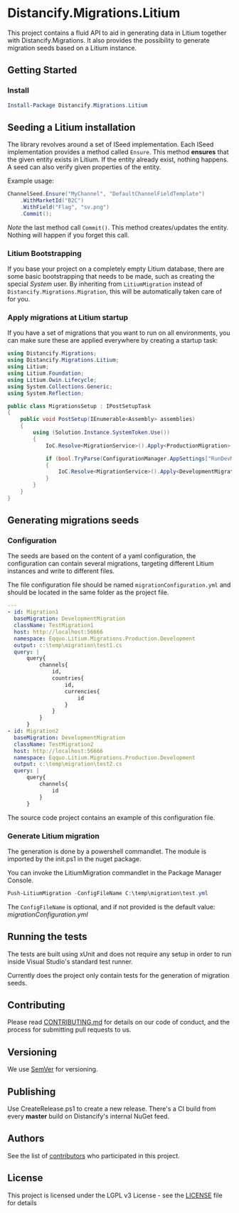 # Distancify.Migrations.Litium

This project contains a fluid API to aid in generating data in Litium together with Distancify.Migrations. It also provides the possibility to generate migration seeds based on a Litium instance.

## Getting Started

### Install

```powershell
Install-Package Distancify.Migrations.Litium
```

## Seeding a Litium installation

The library revolves around a set of ISeed implementation. Each ISeed implementation provides a method called `Ensure`. This method __ensures__ that the given entity exists in Litium. If the entity already exist, nothing happens. A seed can also verify given properties of the entity.

Example usage:

```csharp
ChannelSeed.Ensure("MyChannel", "DefaultChannelFieldTemplate")
	.WithMarketId("B2C")
	.WithField("Flag", "sv.png")
	.Commit();
```

_Note_ the last method call `Commit()`. This method creates/updates the entity. Nothing will happen if you forget this call.

### Litium Bootstrapping

If you base your project on a completely empty Litium database, there are some basic bootstrapping that
needs to be made, such as creating the special _System_ user. By inheriting from `LitiumMigration` instead
of `Distancify.Migrations.Migration`, this will be automatically taken care of for you.

### Apply migrations at Litium startup

If you have a set of migrations that you want to run on all environments, you can make sure these are applied everywhere by creating a startup task:

```csharp
using Distancify.Migrations;
using Distancify.Migrations.Litium;
using Litium;
using Litium.Foundation;
using Litium.Owin.Lifecycle;
using System.Collections.Generic;
using System.Reflection;

public class MigrationsSetup : IPostSetupTask
{
    public void PostSetup(IEnumerable<Assembly> assemblies)
    {
        using (Solution.Instance.SystemToken.Use())
        {
            IoC.Resolve<MigrationService>().Apply<ProductionMigration>();

            if (bool.TryParse(ConfigurationManager.AppSettings["RunDevMigrationAtStartup"], out bool result) && result)
            {
                IoC.Resolve<MigrationService>().Apply<DevelopmentMigration>();
            }
        }
    }
}
```

## Generating migrations seeds

### Configuration

The seeds are based on the content of a yaml configuration, the configuration can contain several migrations, targeting different Litium instances and write to different files.

The file configuration file should be named  ``migrationConfiguration.yml`` and should be located in the same folder as the project file.

```yaml
--- 
- id: Migration1
  baseMigration: DevelopmentMigration
  className: TestMigration1
  host: http://localhost:56666
  namespace: Eqquo.Litium.Migrations.Production.Development
  output: c:\temp\migration\test1.cs
  query: |
      query{
          channels{
              id,
              countries{
                  id,
                  currencies{
                      id
                  }
              }
          }
      }
- id: Migration2
  baseMigration: DevelopmentMigration
  className: TestMigration2
  host: http://localhost:56666
  namespace: Eqquo.Litium.Migrations.Production.Development
  output: c:\temp\migration\test2.cs
  query: |
      query{
          channels{
              id
          }
      }
```

The source code project contains an example of this configuration file.

### Generate Litium migration

The generation is done by a powershell commandlet. The module is imported by the init.ps1 in the nuget package.

You can invoke the LitiumMigration commandlet in the Package Manager Console.

```powershell
Push-LitiumMigration -ConfigFileName C:\temp\migration\test.yml
```

The ``ConfigFileName`` is optional, and if not provided is the default value: *migrationConfiguration.yml*

## Running the tests

The tests are built using xUnit and does not require any setup in order to run inside Visual Studio's standard test runner.

Currently does the project only contain tests for the generation of migration seeds.

## Contributing

Please read [CONTRIBUTING.md](CONTRIBUTING.md) for details on our code of conduct, and the process for submitting pull requests to us.

## Versioning

We use [SemVer](http://semver.org/) for versioning.

## Publishing

Use CreateRelease.ps1 to create a new release. There's a CI build from every __master__ build on Distancify's internal NuGet feed.

## Authors

See the list of [contributors](https://github.com/distancify/Distancify.Migrations.Litium/graphs/contributors) who participated in this project.

## License

This project is licensed under the LGPL v3 License - see the [LICENSE](LICENSE) file for details